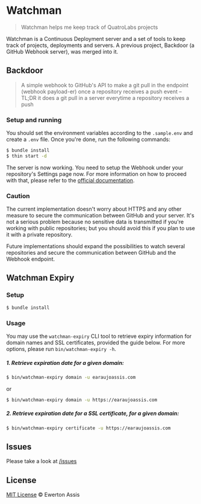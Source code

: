 # Watchman

> Watchman helps me keep track of QuatroLabs projects

Watchman is a Continuous Deployment server and a set of tools to keep track of projects,
deployments and servers. A previous project, Backdoor (a GitHub Webhook server), was merged
into it.

## Backdoor

> A simple webhook to GitHub's API to make a git pull in the endpoint (webhook payload-er)
once a repository receives a push event – TL;DR it does a git pull in a server everytime a
repository receives a push

### Setup and running

You should set the environment variables according to the `.sample.env` and create a `.env`
file. Once you're done, run the following commands:

  ```sh
  $ bundle install
  $ thin start -d
  ```

The server is now working. You need to setup the Webhook under your repository's Settings
page now. For more information on how to proceed with that, please refer to the
[official documentation](https://developer.github.com/webhooks/).

### Caution

The current implementation doesn't worry about HTTPS and any other measure to secure the
communication between GitHub and your server. It's not a serious problem because no sensitive
data is transmitted if you're working with public repositories; but you should avoid this
if you plan to use it with a private repository.

Future implementations should expand the possibilities to watch several repositories and
secure the communication between GitHub and the Webhook endpoint.

## Watchman Expiry

### Setup

```sh
$ bundle install
```

### Usage

You may use the `watchman-expiry` CLI tool to retrieve expiry information for
domain names and SSL certificates, provided the guide below. For more options, please
run `bin/watchman-expiry -h`.

##### 1. Retrieve expiration date for a given domain:

```sh
$ bin/watchman-expiry domain -u earaujoassis.com
```

or

```sh
$ bin/watchman-expiry domain -u https://earaujoassis.com
```

##### 2. Retrieve expiration date for a SSL certificate, for a given domain:

```sh
$ bin/watchman-expiry certificate -u https://earaujoassis.com
```

## Issues

Please take a look at [/issues](https://github.com/earaujoassis/watchman/issues)

## License

[MIT License](http://earaujoassis.mit-license.org/) &copy; Ewerton Assis
